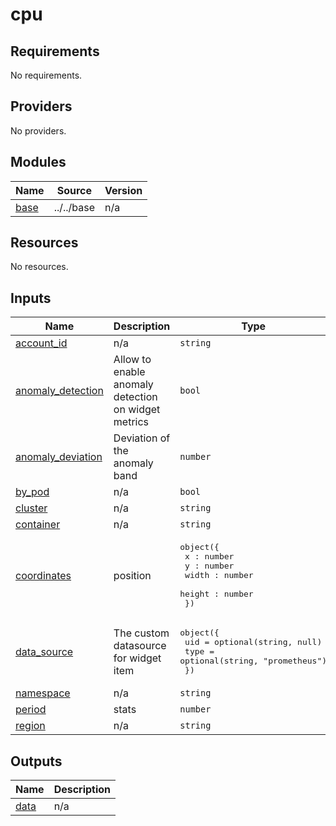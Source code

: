 # cpu

<!-- BEGINNING OF PRE-COMMIT-TERRAFORM DOCS HOOK -->
## Requirements

No requirements.

## Providers

No providers.

## Modules

| Name | Source | Version |
|------|--------|---------|
| <a name="module_base"></a> [base](#module\_base) | ../../base | n/a |

## Resources

No resources.

## Inputs

| Name | Description | Type | Default | Required |
|------|-------------|------|---------|:--------:|
| <a name="input_account_id"></a> [account\_id](#input\_account\_id) | n/a | `string` | `null` | no |
| <a name="input_anomaly_detection"></a> [anomaly\_detection](#input\_anomaly\_detection) | Allow to enable anomaly detection on widget metrics | `bool` | `false` | no |
| <a name="input_anomaly_deviation"></a> [anomaly\_deviation](#input\_anomaly\_deviation) | Deviation of the anomaly band | `number` | `6` | no |
| <a name="input_by_pod"></a> [by\_pod](#input\_by\_pod) | n/a | `bool` | `false` | no |
| <a name="input_cluster"></a> [cluster](#input\_cluster) | n/a | `string` | n/a | yes |
| <a name="input_container"></a> [container](#input\_container) | n/a | `string` | n/a | yes |
| <a name="input_coordinates"></a> [coordinates](#input\_coordinates) | position | <pre>object({<br>    x : number<br>    y : number<br>    width : number<br>    height : number<br>  })</pre> | n/a | yes |
| <a name="input_data_source"></a> [data\_source](#input\_data\_source) | The custom datasource for widget item | <pre>object({<br>    uid  = optional(string, null)<br>    type = optional(string, "prometheus")<br>  })</pre> | n/a | yes |
| <a name="input_namespace"></a> [namespace](#input\_namespace) | n/a | `string` | `"default"` | no |
| <a name="input_period"></a> [period](#input\_period) | stats | `number` | `60` | no |
| <a name="input_region"></a> [region](#input\_region) | n/a | `string` | `""` | no |

## Outputs

| Name | Description |
|------|-------------|
| <a name="output_data"></a> [data](#output\_data) | n/a |
<!-- END OF PRE-COMMIT-TERRAFORM DOCS HOOK -->
